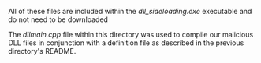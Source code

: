All of these files are included within the *dll_sideloading.exe* executable and do not need to be downloaded

The *dllmain.cpp* file within this directory was used to compile our malicious DLL files in conjunction with a definition file as described in the previous directory's README.